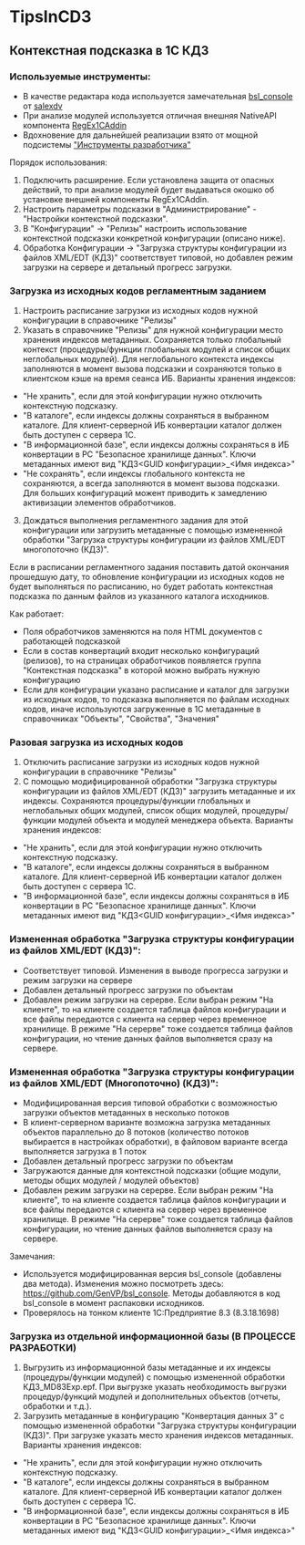 # TipsInCD3

## Контекстная подсказка в 1С КД3

### Используемые инструменты: ###
- В качестве редактара кода используется замечательная [bsl_console](https://github.com/salexdv/bsl_console) от [salexdv](https://github.com/salexdv)
- При анализе модулей используется отличная внешняя NativeAPI компонента [RegEx1CAddin](https://github.com/alexkmbk/RegEx1CAddin)
- Вдохновение для дальнейшей реализации взято от мощной подсистемы ["Инструменты разработчика"](https://github.com/tormozit/RDT1C)


Порядок использования:
1. Подключить расширение. Если установлена защита от опасных действий, то при анализе модулей будет выдаваться окошко об установке внешней компоненты RegEx1CAddin.
2. Настроить параметры подсказки в "Администрирование" - "Настройки контекстной подсказки".
3. В "Конфигурации" -> "Релизы" настроить использование контекстной подсказки конкретной конфигурации (описано ниже).
4. Обработка Конфигурации -> "Загрузка структуры конфигурации из файлов XML/EDT (КД3)" соответствует типовой, но добавлен режим загрузки на сервере и детальный прогресс загрузки.

### Загрузка из исходных кодов регламентным заданием ###
1. Настроить расписание загрузки из исходных кодов нужной конфигурации в справочнике "Релизы"
2. Указать в справочнике "Релизы" для нужной конфигурации место хранения индексов метаданных.
Сохраняется только глобальный контекст (процедуры/функции глобальных модулей и список общих неглобальных модулей).
Для неглобального контекста индексы заполняются в момент вызова подсказки и сохраняются только в клиентском кэше на время сеанса ИБ.
Варианты хранения индексов:
- "Не хранить", если для этой конфигурации нужно отключить контекстную подсказку.
- "В каталоге", если индексы должны сохраняться в выбранном каталоге.
Для клиент-серверной ИБ конвертации каталог должен быть доступен с сервера 1С.
- "В информационной базе", если индексы должны сохраняться в ИБ конвертации в РС "Безопасное хранилище данных".
Ключи метаданных имеют вид "КД3<GUID конфигурации>_<Имя индекса>"
- "Не сохранять", если индексы глобального контекста не сохраняются, а всегда заполняются в момент вызова подсказки. 
Для больших конфигураций можент приводить к замедлению активизации элементов обработчиков.
3. Дождаться выполнения регламентного задания для этой конфигурации или загрузить метаданные с помощью измененной обработки "Загрузка структуры конфигурации из файлов XML/EDT многопоточно (КД3)".

Если в расписании регламентного задания поставить датой окончания прошедшую дату, то обновление конфигурации из исходных кодов не будет выполняться по расписанию, но будет работать контекстная подсказка по данным файлов из указанного каталога исходников.

Как работает:

- Поля обработчиков заменяются на поля HTML документов с работающей подсказкой
- Если в состав конвертаций входит несколько конфигураций (релизов), то на страницах обработчиков появляется группа "Контекстная подсказка" в которой можно выбрать нужную конфигурацию
- Если для конфигурации указано расписание и каталог для загрузки из исходных кодов, то подсказка выполняется по файлам исходных кодов, иначе используются загруженные в 1С метаданные в справочниках "Объекты", "Свойства", "Значения"

### Разовая загрузка из исходных кодов ###
1. Отключить расписание загрузки из исходных кодов нужной конфигурации в справочнике "Релизы"
2. С помощью модифицированной обработки "Загрузка структуры конфигурации из файлов XML/EDT (КД3)" загрузить метаданные и их индексы.
Сохраняются процедуры/функции глобальных и неглобальных общих модулей, список общих модулей, процедуры/функции модулей объекта и модулей менеджера объекта.
Варианты хранения индексов:
- "Не хранить", если для этой конфигурации нужно отключить контекстную подсказку.
- "В каталоге", если индексы должны сохраняться в выбранном каталоге.
Для клиент-серверной ИБ конвертации каталог должен быть доступен с сервера 1С.
- "В информационной базе", если индексы должны сохраняться в ИБ конвертации в РС "Безопасное хранилище данных".
Ключи метаданных имеют вид "КД3<GUID конфигурации>_<Имя индекса>"

### Измененная обработка "Загрузка структуры конфигурации из файлов XML/EDT (КД3)": ###
- Соответствует типовой. Изменения в выводе прогресса загрузки и режим загрузки на сервере
- Добавлен детальный прогресс загрузки по объектам
- Добавлен режим загрузки на серерве. Если выбран режим "На клиенте", то на клиенте создается таблица файлов конфигурации и все файлы передаются с клиента на сервер через временное хранилище. В режиме "На серерве" тоже создается таблица файлов конфигурации, но чтение данных файлов выполняется сразу на сервере.

### Измененная обработка "Загрузка структуры конфигурации из файлов XML/EDT (Многопоточно) (КД3)": ###
- Модифицированная версия типовой обработки с возможностью загрузки объектов метаданных в несколько потоков
- В клиент-серверном варианте возможна загрузка метаданных объектов параллельно до 8 потоков (количество потоков выбирается в настройках обработки), в файловом варианте всегда выполняется загрузка в 1 поток
- Добавлен детальный прогресс загрузки по объектам
- Загружаются данные для контекстной подсказки (общие модули, методы общих модулей / модулей объектов)
- Добавлен режим загрузки на серерве. Если выбран режим "На клиенте", то на клиенте создается таблица файлов конфигурации и все файлы передаются с клиента на сервер через временное хранилище. В режиме "На серерве" тоже создается таблица файлов конфигурации, но чтение данных файлов выполняется сразу на сервере.

Замечания:

- Используется модифицированная версия bsl_console (добавлены два метода). Изменения можно посмотреть здесь: https://github.com/GenVP/bsl_console. Методы добавляются в код bsl_console в момент распаковки исходников.
- Проверялось на тонком клиенте 1С:Предприятие 8.3 (8.3.18.1698)

### Загрузка из отдельной информационной базы (В ПРОЦЕССЕ РАЗРАБОТКИ) ###
1. Выгрузить из информационной базы метаданные и их индексы (процедуры/функции модулей) с помощью измененной обработки КД3_MD83Exp.epf.
При выгрузке указать необходимость выгрузки процедур/функций модулей и дополнительных объектов (отчеты, обработки и т.д.).
2. Загрузить метаданные в конфигурацию "Конвертация данных 3" с помощью измененной обработки "Загрузка структуры конфигурации (КД3)".
При загрузке указать место хранения индексов метаданных.
Варианты хранения индексов:
- "Не хранить", если для этой конфигурации нужно отключить контекстную подсказку.
- "В каталоге", если индексы должны сохраняться в выбранном каталоге.
Для клиент-серверной ИБ конвертации каталог должен быть доступен с сервера 1С.
- "В информационной базе", если индексы должны сохраняться в ИБ конвертации в РС "Безопасное хранилище данных".
Ключи метаданных имеют вид "КД3<GUID конфигурации>_<Имя индекса>"
